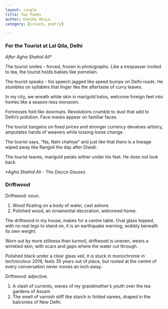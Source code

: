 ```yaml
---
layout: single
title: Two Poems
author: Kanika Ahuja
category: [issue3, poetry]

---
```


### For the Tourist at Lal Qila, Delhi

_After Agha Shahid Ali*_

The tourist smiles - forced,
frozen in photographs. 
Like a trespasser invited to tea,
the tourist holds babies like porcelain.

The tourist speaks - his speech jagged
like speed bumps on Delhi roads. 
He stumbles on syllables that linger 
like the aftertaste of curry leaves.

In my city, we wreath white skin
in marigold halos, welcome
foreign feet into homes
like a season-less monsoon.

Fortresses fold like doormats. 
Revolutions crumble to dust
that add to Delhi’s pollution.
Face masks appear on familiar faces.

The tourist bargains on fixed prices
and stronger currency devalues artistry,
amputates hands of weavers
while tossing loose change.

The tourist says, “Na, Nahi chahiye”
and just like that there is a lineage
wiped away like Rangoli 
the day after Diwali. 

The tourist leaves, marigold 
petals wither under his feet. 
He does not look back.

_*Agha Shahid Ali - The Dacca Gauzes_



### Driftwood

Driftwood: noun.
1. Wood floating
on a body of water,
cast ashore.
2. Polished wood,
an ornamental decoration,
welcomed home.

The driftwood in my house,
makes for a centre table.
Oval glass topped,
with no real legs to stand on,
it is an earthquake warning,
wobbly beneath its own weight.

Worn out
by more stillness 
than turmoil,
driftwood is uneven,
wears a wrinkled skin,
with scars and gaps 
where the water cut through.

Polished black
under a clear glass veil, 
it is stuck in monochrome
in technicolour 2019,
feels 35 years out of place,
but rooted at the centre
of every conversation
never moves an inch away.

Driftwood: adjective.
1. A clash of currents,
waves of my grandmother’s youth
over the tea gardens of Assam
2. The smell of varnish
stiff like starch in folded sarees,
draped in the balconies of New Delhi.
